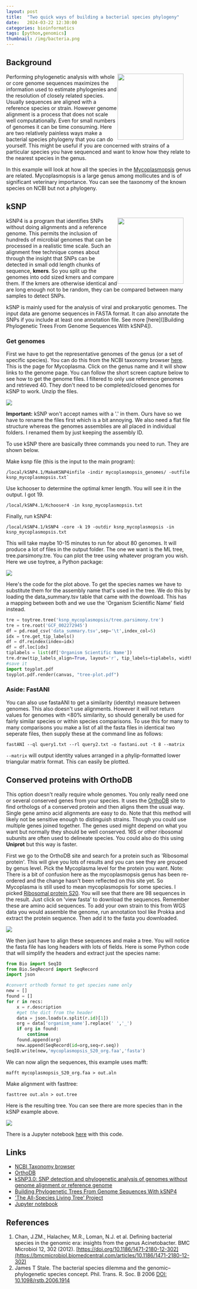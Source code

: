```yaml
---
layout: post
title:  "Two quick ways of building a bacterial species phylogeny"
date:   2024-03-22 12:30:00
categories: bioinformatics
tags: [python,genomics]
thumbnail: /img/bacteria.png
---
```


## Background

<div style="width: 200px; float:right;">
 <a href="/img/bacteria.png"> <img src="/img/bacteria.png" width="180px"></a>
</div>

Performing phylogenetic analysis with whole or core genome sequences maximizes the information used to estimate phylogenies and the resolution of closely related species. Usually sequences are aligned with a reference species or strain. However genome alignment is a process that does not scale well computationally. Even for small numbers of genomes it can be time consuming. Here are two relatively painless ways make a bacterial species phylogeny that you can do yourself. This might be useful if you are concerned with strains of a particular species you have sequenced and want to know how they relate to the nearest species in the genus.

In this example will look at how all the species in the [Mycoplasmopsis]() genus are related. Mycoplasmopsis is a large genus among mollicutes and is of significant veterinary importance. You can see the taxonomy of the known species on NCBI but not a phylogeny.

## kSNP

<div style="width: 200px; float:right;">
 <a href="/img/ksnp.jpg"> <img src="/img/ksnp.jpg" width="180px"></a>
</div>

kSNP4 is a program that identifies SNPs without doing alignments and a reference genome. This permits the inclusion of hundreds of microbial genomes that can be processed in a realistic time scale. Such an alignment free technique comes about through the insight that SNPs can be detected in small odd length chunks of sequence, **kmers**. So you split up the genomes into odd sized kmers and compare them. If the kmers are otherwise identical and are long enough not to be random, they can be compared between many samples to detect SNPs. 

kSNP is mainly used for the analysis of viral and prokaryotic genomes. The input data are genome sequences in FASTA format. It can also annotate the SNPs if you include at least one annotation file. See more [here]([Building Phylogenetic Trees From Genome Sequences With kSNP4]).

### Get genomes

First we have to get the representative genomes of the genus (or a set of specific species). You can do this from the NCBI taxonomy browser [here](https://www.ncbi.nlm.nih.gov/datasets/genome/?taxon=2767358&reference_only=true). This is the page for Mycoplasma. Click on the genus name and it will show links to the genome page. You can follow the short screen capture below to see how to get the genome files. I filtered to only use reference genomes and retrieved 40. They don't need to be completed/closed genomes for kSNP to work. Unzip the files.

<div style="width: auto;">
 <a href="/img/ncbi_taxonomy_genomes.gif"> <img class="scaled" src="/img/ncbi_taxonomy_genomes.gif "></a>  
</div>

**Important:** kSNP won't accept names with a '.' in them. Ours have so we have to rename the files first which is a bit annoying. We also need a flat file structure whereas the genomes assemblies are all placed in individual folders. I renamed them by just keeping the assembly ID. 

To use kSNP there are basically three commands you need to run. They are shown below.

Make ksnp file (this is the input to the main program):
```
/local/kSNP4.1/MakeKSNP4infile -indir mycoplasmopsis_genomes/ -outfile ksnp_mycoplasmopsis.txt`
```

Use kchooser to determine the optimal kmer length. You will see it in the output. I got 19.
```
/local/kSNP4.1/Kchooser4 -in ksnp_mycoplasmopsis.txt
```

Finally, run kSNP4:
```
/local/kSNP4.1/kSNP4 -core -k 19 -outdir ksnp_mycoplasmopsis -in ksnp_mycoplasmopsis.txt
```

This will take maybe 10-15 minutes to run for about 80 genomes. It will produce a lot of files in the output folder. The one we want is the ML tree, tree.parsimony.tre. You can plot the tree using whatever program you wish. Here we use toytree, a Python package:

<div style="width: auto;">
 <a href="/img/mycoplasma_tree_ksnp.png"> <img class="scaled" src="/img/mycoplasma_tree_ksnp.png "></a>  
</div>

Here's the code for the plot above. To get the species names we have to substitute them for the assembly name that's used in the tree. We do this by loading the data_summary.tsv table that came with the download. This has a mapping between both and we use the 'Organism Scientific Name' field instead.

```python
tre = toytree.tree('ksnp_mycoplasmopsis/tree.parsimony.tre')
tre = tre.root('GCF_002272945')
df = pd.read_csv('data_summary.tsv',sep='\t',index_col=5)
idx = tre.get_tip_labels()
df = df.reindex(index=idx)
df = df.loc[idx]
tiplabels = list(df['Organism Scientific Name'])
tre.draw(tip_labels_align=True, layout='r', tip_labels=tiplabels, width=900)
#save it
import toyplot.pdf
toyplot.pdf.render(canvas, "tree-plot.pdf")
```

### Aside: FastANI

You can also use fastaANI to get a similarity (identity) measure between genomes. This also doesn't use alignments. However it will not return values for genomes with <80% similarity, so should generally be used for fairly similar species or within species comparisons. To use this for many to many comparisons you make a list of all the fasta files in identical two seperate files, then supply these at the command line as follows:

```
fastANI --ql query1.txt --rl query2.txt -o fastani.out -t 8 --matrix
```

`--matrix` will output identity values arranged in a phylip-formatted lower triangular matrix format. This can easily be plotted.

## Conserved proteins with OrthoDB

This option doesn't really require whole genomes. You only really need one or several conserved genes from your species. It uses the [OrthoDB](orthodb.org) site to find orthologs of a conserved protein and then aligns them the usual way. Single gene amino acid alignments are easy to do. Note that this method will likely not be sensitive enough to distinguish strains. Though you could use multiple genes joined together. The genes used might depend on what you want but normally they should be well conserved. 16S or other ribosomal subunits are often used to delineate species. You could also do this using **Uniprot** but this way is faster.

First we go to the OrthoDB site and search for a protein such as 'Ribosomal protein'. This will give you lots of results and you can see they are grouped by genus level. Pick the Mycoplasma level for the protein you want. Note: There is a bit of confusion here as the mycoplasmopsis genus has been re-ordered and the change hasn't been reflected on this site yet. So Mycoplasma is still used to mean mycoplasmopsis for some species. I picked [Ribosomal protein S20](https://www.orthodb.org/?level=&species=&query=6927at2093). You will see that there are 98 sequences in the result. Just click on 'view fasta' to download the sequences. Remember these are amino acid sequences. To add your own strain to this from WGS data you would assemble the genome, run annotation tool like Prokka and extract the protein sequence. Then add it to the fasta you downloaded.

<div style="width: auto;">
 <a href="/img/orthodb.png"> <img class="scaled" src="/img/orthodb.png "></a>  
</div>

We then just have to align these sequences and make a tree. You will notice the fasta file has long headers with lots of fields. Here is some Python code that will simplify the headers and extract just the species name:

```python
from Bio import SeqIO
from Bio.SeqRecord import SeqRecord
import json

#convert orthodb format to get species name only
new = []
found = []
for r in recs:
    x = r.description    
    #get the dict from the header
    data = json.loads(x.split(r.id)[1])     
    org = data['organism_name'].replace(' ','_')    
    if org in found:
        continue
    found.append(org)
    new.append(SeqRecord(id=org,seq=r.seq))
SeqIO.write(new,'mycoplasmopsis_S20_org.faa','fasta')
```

We can now align the sequences, this example uses mafft:

```
mafft mycoplasmopsis_S20_org.faa > out.aln
```
Make alignment with fasttree:
```
fasttree out.aln > out.tree
```

Here is the resulting tree. You can see there are more species than in the kSNP example above. 

<div style="width: auto;">
 <a href="/img/mycoplasma_tree_orthodb.png"> <img class="scaled" src="/img/mycoplasma_tree_orthodb.png "></a>  
</div>

There is a Jupyter notebook [here](https://github.com/dmnfarrell/teaching/blob/master/phylogenetics/mycoplasmopsis.ipynb) with this code.

## Links

* [NCBI Taxonomy browser](https://www.ncbi.nlm.nih.gov/Taxonomy/Browser/wwwtax.cgi)
* [OrthoDB](orthodb.org/)
* [kSNP3.0: SNP detection and phylogenetic analysis of genomes without genome alignment or reference genome](https://academic.oup.com/bioinformatics/article/31/17/2877/183216)
* [Building Phylogenetic Trees From Genome Sequences With kSNP4](https://www.ncbi.nlm.nih.gov/pmc/articles/PMC10640685/)
* ['The All-Species Living Tree' Project](https://lpsn.dsmz.de/)
* [Jupyter notebook](https://github.com/dmnfarrell/teaching/blob/master/phylogenetics/mycoplasmopsis.ipynb)

## References

1. Chan, J.ZM., Halachev, M.R., Loman, N.J. et al. Defining bacterial species in the genomic era: insights from the genus Acinetobacter. BMC Microbiol 12, 302 (2012). [https://doi.org/10.1186/1471-2180-12-302](https://bmcmicrobiol.biomedcentral.com/articles/10.1186/1471-2180-12-302)
2.  James T Stale. The bacterial species dilemma and the genomic–phylogenetic species concept. Phil. Trans. R. Soc. B 2006 
[DOI: 10.1098/rstb.2006.1914](https://royalsocietypublishing.org/doi/10.1098/rstb.2006.1914)